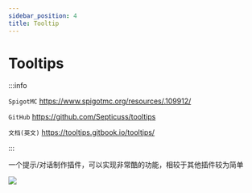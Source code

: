 ```yaml
---
sidebar_position: 4
title: Tooltip
---
```


# Tooltips

:::info

`SpigotMC` https://www.spigotmc.org/resources/.109912/

`GitHub` https://github.com/Septicuss/tooltips

`文档(英文)` https://tooltips.gitbook.io/tooltips/

:::

一个提示/对话制作插件，可以实现非常酷的功能，相较于其他插件较为简单

![](_images/52470cba6836ab471f19c8e788c513765de2d02c.png)
